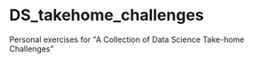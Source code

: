 # DS_takehome_challenges
Personal exercises for "A Collection of Data Science Take-home Challenges"
